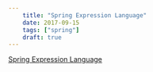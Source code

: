 ```yaml
---
    title: "Spring Expression Language"
    date: 2017-09-15
    tags: ["spring"]
    draft: true
---
```


[Spring Expression Language](https://docs.spring.io/spring-framework/docs/current/reference/html/core.html#expressions)